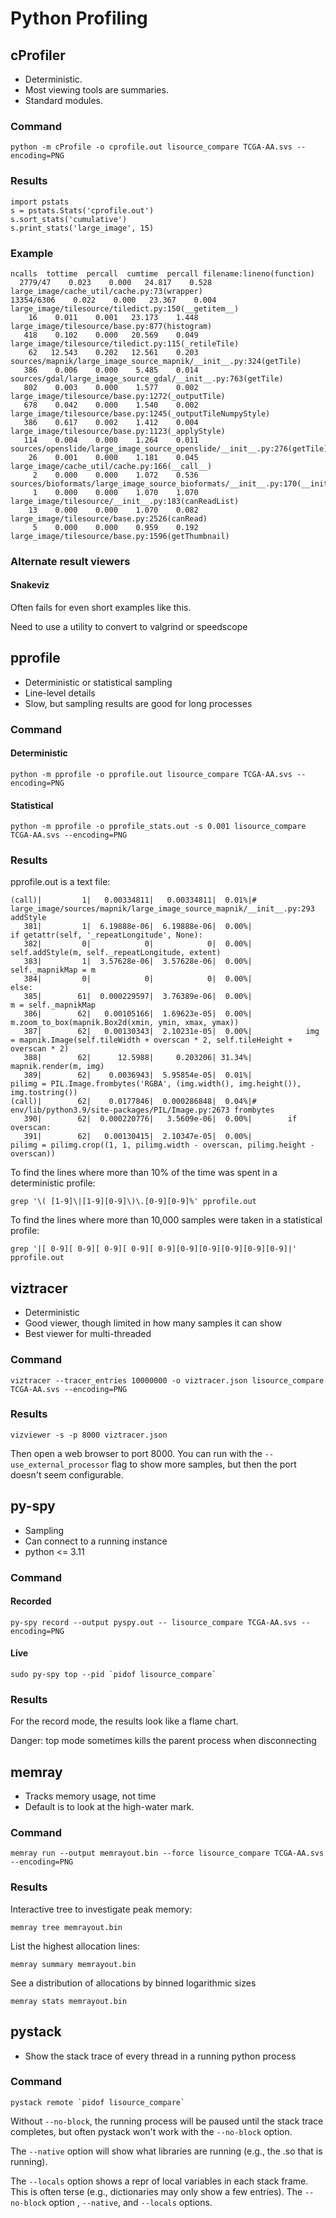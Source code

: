 # Python Profiling

## cProfiler

- Deterministic.
- Most viewing tools are summaries. 
- Standard modules.

### Command

```
python -m cProfile -o cprofile.out lisource_compare TCGA-AA.svs --encoding=PNG
```

### Results

```
import pstats
s = pstats.Stats('cprofile.out')
s.sort_stats('cumulative')
s.print_stats('large_image', 15)
```

### Example

```
ncalls  tottime  percall  cumtime  percall filename:lineno(function)
  2779/47    0.023    0.000   24.817    0.528 large_image/cache_util/cache.py:73(wrapper)
13354/6306    0.022    0.000   23.367    0.004 large_image/tilesource/tiledict.py:150(__getitem__)
    16    0.011    0.001   23.173    1.448 large_image/tilesource/base.py:877(histogram)
   418    0.102    0.000   20.569    0.049 large_image/tilesource/tiledict.py:115(_retileTile)
    62   12.543    0.202   12.561    0.203 sources/mapnik/large_image_source_mapnik/__init__.py:324(getTile)
   386    0.006    0.000    5.485    0.014 sources/gdal/large_image_source_gdal/__init__.py:763(getTile)
   802    0.003    0.000    1.577    0.002 large_image/tilesource/base.py:1272(_outputTile)
   678    0.042    0.000    1.540    0.002 large_image/tilesource/base.py:1245(_outputTileNumpyStyle)
   386    0.617    0.002    1.412    0.004 large_image/tilesource/base.py:1123(_applyStyle)
   114    0.004    0.000    1.264    0.011 sources/openslide/large_image_source_openslide/__init__.py:276(getTile)
    26    0.001    0.000    1.181    0.045 large_image/cache_util/cache.py:166(__call__)
     2    0.000    0.000    1.072    0.536 sources/bioformats/large_image_source_bioformats/__init__.py:170(__init__)
     1    0.000    0.000    1.070    1.070 large_image/tilesource/__init__.py:183(canReadList)
    13    0.000    0.000    1.070    0.082 large_image/tilesource/base.py:2526(canRead)
     5    0.000    0.000    0.959    0.192 large_image/tilesource/base.py:1596(getThumbnail)
```     

### Alternate result viewers

#### Snakeviz

Often fails for even short examples like this.

Need to use a utility to convert to valgrind or speedscope


## pprofile

- Deterministic or statistical sampling
- Line-level details
- Slow, but sampling results are good for long processes

### Command

#### Deterministic

```
python -m pprofile -o pprofile.out lisource_compare TCGA-AA.svs --encoding=PNG
```

#### Statistical

```
python -m pprofile -o pprofile_stats.out -s 0.001 lisource_compare TCGA-AA.svs --encoding=PNG
```

### Results

pprofile.out is a text file:

```
(call)|         1|   0.00334811|   0.00334811|  0.01%|# large_image/sources/mapnik/large_image_source_mapnik/__init__.py:293 addStyle
   381|         1|  6.19888e-06|  6.19888e-06|  0.00%|                if getattr(self, '_repeatLongitude', None):
   382|         0|            0|            0|  0.00%|                    self.addStyle(m, self._repeatLongitude, extent)
   383|         1|  3.57628e-06|  3.57628e-06|  0.00%|                self._mapnikMap = m
   384|         0|            0|            0|  0.00%|            else:
   385|        61|  0.000229597|  3.76389e-06|  0.00%|                m = self._mapnikMap
   386|        62|   0.00105166|  1.69623e-05|  0.00%|            m.zoom_to_box(mapnik.Box2d(xmin, ymin, xmax, ymax))
   387|        62|   0.00130343|  2.10231e-05|  0.00%|            img = mapnik.Image(self.tileWidth + overscan * 2, self.tileHeight + overscan * 2)
   388|        62|      12.5988|     0.203206| 31.34%|            mapnik.render(m, img)
   389|        62|    0.0036943|  5.95854e-05|  0.01%|            pilimg = PIL.Image.frombytes('RGBA', (img.width(), img.height()), img.tostring())
(call)|        62|    0.0177846|  0.000286848|  0.04%|# env/lib/python3.9/site-packages/PIL/Image.py:2673 frombytes
   390|        62|  0.000220776|   3.5609e-06|  0.00%|        if overscan:
   391|        62|   0.00130415|  2.10347e-05|  0.00%|            pilimg = pilimg.crop((1, 1, pilimg.width - overscan, pilimg.height - overscan))
```

To find the lines where more than 10% of the time was spent in a deterministic profile:
```
grep '\( [1-9]\|[1-9][0-9]\)\.[0-9][0-9]%' pprofile.out
```

To find the lines where more than 10,000 samples were taken in a statistical profile:
```
grep '|[ 0-9][ 0-9][ 0-9][ 0-9][ 0-9][0-9][0-9][0-9][0-9][0-9]|' pprofile.out
```


## viztracer

- Deterministic
- Good viewer, though limited in how many samples it can show
- Best viewer for multi-threaded

### Command

```
viztracer --tracer_entries 10000000 -o viztracer.json lisource_compare TCGA-AA.svs --encoding=PNG
```

### Results

```
vizviewer -s -p 8000 viztracer.json
```

Then open a web browser to port 8000.  You can run with the `--use_external_processor` flag to show more samples, but then the port doesn't seem configurable.


## py-spy

- Sampling
- Can connect to a running instance
- python <= 3.11

### Command

#### Recorded

```
py-spy record --output pyspy.out -- lisource_compare TCGA-AA.svs --encoding=PNG
```

#### Live

```
sudo py-spy top --pid `pidof lisource_compare`
```

### Results

For the record mode, the results look like a flame chart.

Danger: top mode sometimes kills the parent process when disconnecting


## memray

- Tracks memory usage, not time
- Default is to look at the high-water mark.

### Command

```
memray run --output memrayout.bin --force lisource_compare TCGA-AA.svs --encoding=PNG
```

### Results

Interactive tree to investigate peak memory:

```
memray tree memrayout.bin
```

List the highest allocation lines:

```
memray summary memrayout.bin
```

See a distribution of allocations by binned logarithmic sizes

```
memray stats memrayout.bin
```

## pystack

- Show the stack trace of every thread in a running python process 

### Command

```
pystack remote `pidof lisource_compare`
```

Without `--no-block`, the running process will be paused until the stack trace completes, but often pystack won't work with the `--no-block` option.

The `--native` option will show what libraries are running (e.g., the .so that is running).

The `--locals` option shows a repr of local variables in each stack frame.  This is often terse (e.g., dictionaries may only show a few entries).
The `--no-block` option , `--native`, and `--locals` options.  

